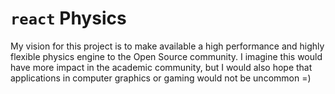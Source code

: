 # ``react`` Physics

My vision for this project is to make available a high performance and highly flexible physics engine to the Open Source community. I imagine this would have more impact in the academic community, but I would also hope that applications in computer graphics or gaming would not be uncommon =)
